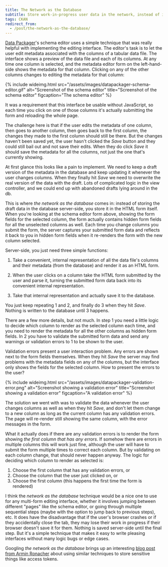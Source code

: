 ```yaml
---
title: The Network as the Database
subtitle: Store work-in-progress user data in the network, instead of in your database.
tags: CKAN
redirect_from:
  - /post/the-network-as-the-database/
---
```


[Data Packager](/posts/datapackager/)'s schema editor uses a simple technique
that was really helpful with implementing the editing interface.  The editor's
task is to let the user edit metadata associated with the columns of a tabular
data file. The interface shows a preview of the data file and each of its
columns. At any time one column is selected, and the metadata editor form on
the left-hand-side shows the metadata for that column. Clicking on any of the
other columns changes to editing the metadata for that column:

{% include wideimg.html src="/assets/images/datapackager-schema-editor.gif" alt="Screenshot of the schema editor" title="Screenshot of the schema editor" figcaption="The schema editor" %}

It was a requirement that this interface be usable without JavaScript, so each
time you click on one of those columns it's actually submitting the form and
reloading the whole page.

The challenge here is that if the user edits the metadata of one column, then
goes to another column, then goes back to the first column, the changes they
made to the first column should still be there. But the changes haven't been
saved yet, the user hasn't clicked the *Save* button and they could still
bail out and not save their edits. When they do click *Save* it
should save the metadata for all the columns, not just the one that's currently
showing.

At first glance this looks like a pain to implement. We need to keep a draft
version of the metadata in the database and keep updating it whenever the user
changes columns. When they finally hit *Save* we need to overwrite the real
version of the data with the draft. Lots of complicated logic in the view
controller, and we could end up with abandoned drafts lying around in the db.

This is where *the network as the database* comes in:
instead of storing the draft data in the database server-side,
you store it in the HTML form itself. When you're looking at the schema editor
form above, showing the form fields for the selected column, the form actually
contains hidden form fields for all the unselected columns as well.
Each time you change columns you submit the form, the server captures your
submitted form data and reflects it back to you in hidden form fields when it
re-renders the form with the new column selected.

Server-side, you just need three simple functions:

1. Take a convenient, internal representation of all the data file's columns
   and their metadata (from the database) and render it as an HTML form.

2. When the user clicks on a column take the HTML form submitted by the user
   and parse it, turning the submitted form data back into its convenient
   internal representation.

3. Take that internal representation and actually save it to the database.

You just keep repeating 1 and 2, and finally do 3 when they hit *Save*.
Nothing is written to the database until 3 happens.

There are a few more details, but not much. In step 1 you need a little logic
to decide which column to render as the selected column each time, and you need
to render the metadata for all the other columns as hidden form fields.  In 2
you have to validate the submitted form data and send any warnings or
validation errors to 1 to be shown to the user.

Validation errors present a user interaction problem. Any errors are shown next
to the form fields themselves. When they hit *Save* the server may
find problems with the metadata fields on any of the columns, but the interface
only shows the fields for the selected column. How to present the errors to the user?

{% include wideimg.html src="/assets/images/datapackager-validation-error.png" alt="Screenshot showing a validation error" title="Screenshot showing a validation error" figcaption="A validation error" %}

The solution we went with was to validate the data whenever the user changes
columns as well as when they hit *Save*, and don't let them change to a new
column as long as the current column has any validation errors. The page will
re-render still showing the same column, with the error messages in the form.

What it actually does if there are any validation errors is to render the form
showing *the first column that has any errors*. If somehow there are errors in
multiple columns this will work just fine, although the user will have to
submit the form multiple times to correct each column.
But by validating on each column
change, that should never happen anyway. The logic for deciding which column to
render as selected is:

1. Choose the first column that has any validation errors, or
2. Choose the column that the user just clicked on, or
3. Choose the first column (this happens the first time the form is rendered)

I think the *network as the database* technique would be a nice one to use for
any multi-form editing interface, whether it involves jumping between different
"pages" like the schema editor, or going through multiple sequential steps
(maybe with the option to jump back to previous steps), etc. It does have the
disadvantage that if the user's browser crashes or if they accidentally close
the tab, they may lose their work in progress if their browser doesn't save it
for them. Nothing is saved server-side until the final step. But it's a simple
technique that makes it easy to write pleasing interfaces without many logic
bugs or edge cases.

Googling _the network as the database_ brings up an interesting
[blog post from Armin Ronacher](http://lucumr.pocoo.org/2013/11/17/my-favorite-database/)
about using similar techniques to store sensitive things like access tokens.
